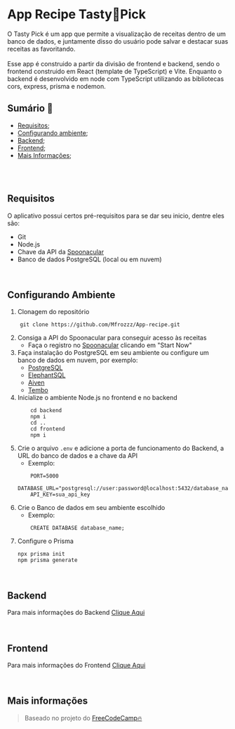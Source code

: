 # App Recipe Tasty🥐Pick

O Tasty Pick é um app que permite a visualização de receitas dentro de um banco de dados, e juntamente disso do usuário pode salvar e destacar suas receitas as favoritando.
<br>
<br>
Esse app é construido a partir da divisão de frontend e backend, sendo o frontend construido em React (template de TypeScript) e Vite. Enquanto o backend é desenvolvido em node com TypeScript utilizando as bibliotecas cors, express, prisma e nodemon.
<br>
## Sumário 📄
* [Requisitos](#requisitos);
* [Configurando ambiente](#setting-up);
* [Backend](#backend);
* [Frontend](#frontend);
* [Mais Informações](#more-info);
<br>
<br>

## <span id="requisitos">Requisitos</span>

O aplicativo possui certos pré-requisitos para se dar seu inicio, dentre eles são:

* Git
* Node.js
* Chave da API da [Spoonacular](https://spoonacular.com/food-api)
* Banco de dados PostgreSQL (local ou em nuvem)

<br>

## <span id="setting-up">Configurando Ambiente</span>

1. Clonagem do repositório
```shell
    git clone https://github.com/Mfrozzz/App-recipe.git
```
2. Consiga a API do Spoonacular para conseguir acesso às receitas
    * Faça o registro no [Spoonacular](https://spoonacular.com/food-api) clicando em "Start Now"
3. Faça instalação do PostgreSQL em seu ambiente ou configure um banco de dados em nuvem, por exemplo:
    * [PostgreSQL](https://www.postgresql.org/download/)
    * [ElephantSQL](https://www.elephantsql.com/)
    * [Aiven](https://aiven.io/)
    * [Tembo](https://tembo.io/)
4. Inicialize o ambiente Node.js no frontend e no backend
    ```shell
        cd backend
        npm i
        cd ..
        cd frontend
        npm i
    ```
5. Crie o arquivo `.env` e adicione a porta de funcionamento do Backend, a URL do banco de dados e a chave da API
    * Exemplo:
    ```dotenv
        PORT=5000
        DATABASE_URL="postgresql://user:password@localhost:5432/database_name"
        API_KEY=sua_api_key
    ```
6. Crie o Banco de dados em seu ambiente escolhido
    * Exemplo:
    ```shell
        CREATE DATABASE database_name;
    ```
7. Configure o Prisma
    ```
    npx prisma init
    npm prisma generate
    ```

<br>

## <span id="backend">Backend</span>

Para mais informações do Backend [Clique Aqui](https://github.com/Mfrozzz/App-recipe/tree/master/backend)

<br>

## <span id="frontend">Frontend</span>

Para mais informações do Frontend [Clique Aqui](https://github.com/Mfrozzz/App-recipe/tree/master/frontend)

<br>

## <span id="more-info">Mais informações</span>

> Baseado no projeto do [FreeCodeCamp🔥](https://www.freecodecamp.org/news/full-stack-project-create-a-recipe-app-using-react-node-js/)